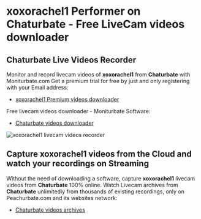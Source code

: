 # xoxorachel1 Performer on Chaturbate - Free LiveCam videos downloader

## Chaturbate Live Videos Recorder

Monitor and record livecam videos of **xoxorachel1** from **Chaturbate** with Moniturbate.com
Get a premium trial for free by just and only registering with your Email address:
* [xoxorachel1 Premium videos downloader](https://moniturbate.com/request-demo-licence-key.html)

Free livecam videos downloader - Moniturbate Software:
* [Chaturbate videos downloader](https://moniturbate.com/moniturbate-download-software.html)

![xoxorachel1 livecam videos recorder](https://peachurnet.com/templates/moniturbate-software.png)


## Capture xoxorachel1 videos from the Cloud and watch your recordings on Streaming

Without the need of downloading a software, capture **xoxorachel1** livecam videos from **Chaturbate** 100% online.
Watch Livecam archives from **Chaturbate** unlimitedly from thousands of existing recordings, only on Peachurbate.com and its websites network:
* [Chaturbate videos archives](https://peachurnet.com/)